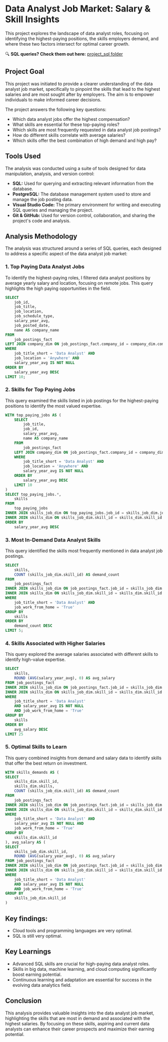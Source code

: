 # Data Analyst Job Market: Salary & Skill Insights

This project explores the landscape of data analyst roles, focusing on identifying the highest-paying positions, the skills employers demand, and where these two factors intersect for optimal career growth.

🔍 **SQL queries? Check them out here:** [project_sql folder](/project_sql/)

## Project Goal

This project was initiated to provide a clearer understanding of the data analyst job market, specifically to pinpoint the skills that lead to the highest salaries and are most sought after by employers. The aim is to empower individuals to make informed career decisions.

The project answers the following key questions:

* Which data analyst jobs offer the highest compensation?
* What skills are essential for these top-paying roles?
* Which skills are most frequently requested in data analyst job postings?
* How do different skills correlate with average salaries?
* Which skills offer the best combination of high demand and high pay?

## Tools Used

The analysis was conducted using a suite of tools designed for data manipulation, analysis, and version control:

* **SQL:** Used for querying and extracting relevant information from the database.
* **PostgreSQL:** The database management system used to store and manage the job posting data.
* **Visual Studio Code:** The primary environment for writing and executing SQL queries and managing the project.
* **Git & GitHub:** Used for version control, collaboration, and sharing the project's code and analysis.

## Analysis Methodology

The analysis was structured around a series of SQL queries, each designed to address a specific aspect of the data analyst job market:


### 1. Top Paying Data Analyst Jobs

To identify the highest-paying roles, I filtered data analyst positions by average yearly salary and location, focusing on remote jobs. This query highlights the high paying opportunities in the field.

```sql
SELECT
    job_id,
    job_title,
    job_location,
    job_schedule_type,
    salary_year_avg,
    job_posted_date,
    name AS company_name
FROM
    job_postings_fact
LEFT JOIN company_dim ON job_postings_fact.company_id = company_dim.company_id
WHERE
    job_title_short = 'Data Analyst' AND
    job_location = 'Anywhere' AND
    salary_year_avg IS NOT NULL
ORDER BY
    salary_year_avg DESC
LIMIT 10;


```

### 2. Skills for Top Paying Jobs

This query examined the skills listed in job postings for the highest-paying positions to identify the most valued expertise.

```sql
WITH top_paying_jobs AS (
    SELECT
        job_title,
        job_id,
        salary_year_avg,
        name AS company_name
    FROM
        job_postings_fact
    LEFT JOIN company_dim ON job_postings_fact.company_id = company_dim.company_id
    WHERE
        job_title_short = 'Data Analyst' AND
        job_location = 'Anywhere' AND
        salary_year_avg IS NOT NULL
    ORDER BY
        salary_year_avg DESC
    LIMIT 10
)
SELECT top_paying_jobs.*,
    skills
FROM
    top_paying_jobs
INNER JOIN skills_job_dim ON top_paying_jobs.job_id = skills_job_dim.job_id
INNER JOIN skills_dim ON skills_job_dim.skill_id = skills_dim.skill_id
ORDER BY
    salary_year_avg DESC
```
### 3. Most In-Demand Data Analyst Skills

This query identified the skills most frequently mentioned in data analyst job postings.

```sql
SELECT
    skills,
    COUNT (skills_job_dim.skill_id) AS demand_count
FROM 
    job_postings_fact
INNER JOIN skills_job_dim ON job_postings_fact.job_id = skills_job_dim.job_id
INNER JOIN skills_dim ON skills_job_dim.skill_id = skills_dim.skill_id
WHERE
    job_title_short = 'Data Analyst' AND
    job_work_from_home = 'True'
GROUP BY
    skills
ORDER BY
    demand_count DESC
LIMIT 5;

```
### 4. Skills Associated with Higher Salaries

This query explored the average salaries associated with different skills to identify high-value expertise.

```sql
SELECT
    skills,
    ROUND (AVG(salary_year_avg), 0) AS avg_salary
FROM job_postings_fact
INNER JOIN skills_job_dim ON job_postings_fact.job_id = skills_job_dim.job_id
INNER JOIN skills_dim ON skills_job_dim.skill_id = skills_dim.skill_id
WHERE
    job_title_short = 'Data Analyst'
    AND salary_year_avg IS NOT NULL
    AND job_work_from_home = 'True'
GROUP BY
    skills
ORDER BY
    avg_salary DESC
LIMIT 25
```
### 5. Optimal Skills to Learn

This query combined insights from demand and salary data to identify skills that offer the best return on investment.

```sql
WITH skills_demands AS (
SELECT
    skills_dim.skill_id,
    skills_dim.skills,
    COUNT (skills_job_dim.skill_id) AS demand_count
FROM 
    job_postings_fact
INNER JOIN skills_job_dim ON job_postings_fact.job_id = skills_job_dim.job_id
INNER JOIN skills_dim ON skills_job_dim.skill_id = skills_dim.skill_id
WHERE
    job_title_short = 'Data Analyst' AND
    salary_year_avg IS NOT NULL AND
    job_work_from_home = 'True'
GROUP BY
    skills_dim.skill_id
), avg_salary AS (
SELECT
    skills_job_dim.skill_id,
    ROUND (AVG(salary_year_avg), 0) AS avg_salary
FROM job_postings_fact
INNER JOIN skills_job_dim ON job_postings_fact.job_id = skills_job_dim.job_id
INNER JOIN skills_dim ON skills_job_dim.skill_id = skills_dim.skill_id
WHERE
    job_title_short = 'Data Analyst'
    AND salary_year_avg IS NOT NULL
    AND job_work_from_home = 'True'
GROUP BY
    skills_job_dim.skill_id
)
```
## Key findings:

- Cloud tools and programming languages are very optimal.
- SQL is still very optimal.

## Key Learnings
- Advanced SQL skills are crucial for high-paying data analyst roles.
- Skills in big data, machine learning, and cloud computing significantly boost earning potential.
- Continuous learning and adaptation are essential for success in the evolving data analytics field.

## Conclusion
This analysis provides valuable insights into the data analyst job market, highlighting the skills that are most in demand and associated with the highest salaries. By focusing on these skills, aspiring and current data analysts can enhance their career prospects and maximize their earning potential.